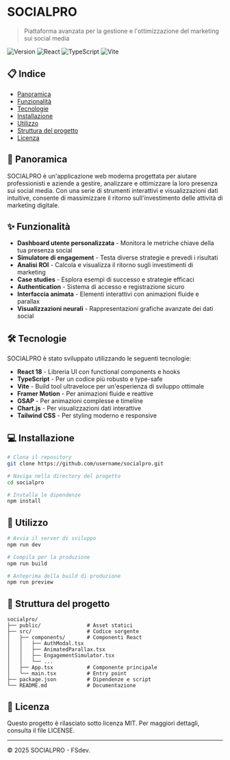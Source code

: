 
# SOCIALPRO

> Piattaforma avanzata per la gestione e l'ottimizzazione del marketing sui social media

![Version](https://img.shields.io/badge/version-0.0.0-blue)
![React](https://img.shields.io/badge/React-18.2.0-61DAFB)
![TypeScript](https://img.shields.io/badge/TypeScript-4.9.5-3178C6)
![Vite](https://img.shields.io/badge/Vite-6.2.6-646CFF)

## 📋 Indice

- [Panoramica](#panoramica)
- [Funzionalità](#funzionalità)
- [Tecnologie](#tecnologie)
- [Installazione](#installazione)
- [Utilizzo](#utilizzo)
- [Struttura del progetto](#struttura-del-progetto)
- [Licenza](#licenza)

## 🌟 Panoramica

SOCIALPRO è un'applicazione web moderna progettata per aiutare professionisti e aziende a gestire, analizzare e ottimizzare la loro presenza sui social media. Con una serie di strumenti interattivi e visualizzazioni dati intuitive, consente di massimizzare il ritorno sull'investimento delle attività di marketing digitale.

## ✨ Funzionalità

- **Dashboard utente personalizzata** - Monitora le metriche chiave della tua presenza social
- **Simulatore di engagement** - Testa diverse strategie e prevedi i risultati
- **Analisi ROI** - Calcola e visualizza il ritorno sugli investimenti di marketing
- **Case studies** - Esplora esempi di successo e strategie efficaci
- **Authentication** - Sistema di accesso e registrazione sicuro
- **Interfaccia animata** - Elementi interattivi con animazioni fluide e parallax
- **Visualizzazioni neurali** - Rappresentazioni grafiche avanzate dei dati social

## 🛠 Tecnologie

SOCIALPRO è stato sviluppato utilizzando le seguenti tecnologie:

- **React 18** - Libreria UI con functional components e hooks
- **TypeScript** - Per un codice più robusto e type-safe
- **Vite** - Build tool ultraveloce per un'esperienza di sviluppo ottimale
- **Framer Motion** - Per animazioni fluide e reattive
- **GSAP** - Per animazioni complesse e timeline
- **Chart.js** - Per visualizzazioni dati interattive
- **Tailwind CSS** - Per styling moderno e responsive

## 💻 Installazione

```bash
# Clona il repository
git clone https://github.com/username/socialpro.git

# Naviga nella directory del progetto
cd socialpro

# Installa le dipendenze
npm install
```

## 🚀 Utilizzo

```bash
# Avvia il server di sviluppo
npm run dev

# Compila per la produzione
npm run build

# Anteprima della build di produzione
npm run preview
```

## 📁 Struttura del progetto

```
socialpro/
├── public/               # Asset statici
├── src/                  # Codice sorgente
│   ├── components/       # Componenti React
│   │   ├── AuthModal.tsx
│   │   ├── AnimatedParallax.tsx
│   │   ├── EngagementSimulator.tsx
│   │   └── ...
│   ├── App.tsx           # Componente principale
│   └── main.tsx          # Entry point
├── package.json          # Dipendenze e script
└── README.md             # Documentazione
```

## 📄 Licenza

Questo progetto è rilasciato sotto licenza MIT. Per maggiori dettagli, consulta il file LICENSE.

---

© 2025 SOCIALPRO - FSdev.
